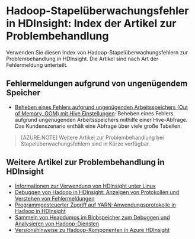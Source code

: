 <properties
	pageTitle="Hadoop-Stapelüberwachungsfehlermeldungen | Microsoft Azure"
	description="Index von Hadoop-Stapelüberwachungsfehlermeldungen in HDInsight. Informationen zur Problembehandlung finden sich in der Liste unter der jeweiligen Fehlermeldung."
	keywords="Stapelüberwachung, Fehlermeldungen"
	services="hdinsight"
	documentationCenter="NA"
	authors="cjgronlund"
	manager="paulettm"
	editor="cgronlun"/>

<tags
	ms.service="hdinsight"
	ms.devlang="NA"
	ms.topic="article"
	ms.tgt_pltfrm="NA"
	ms.workload="big-data"
	ms.date="03/21/2016"
	ms.author="rashimg;cgronlun"/>

# Hadoop-Stapelüberwachungsfehler in HDInsight: Index der Artikel zur Problembehandlung

Verwenden Sie diesen Index von Hadoop-Stapelüberwachungsfehlern zur Problembehandlung in HDInsight. Die Artikel sind nach Art der Fehlermeldung unterteilt.

## Fehlermeldungen aufgrund von ungenügendem Speicher
* [Beheben eines Fehlers aufgrund ungenügenden Arbeitsspeichers (Out of Memory, OOM) mit Hive Einstellungen](hdinsight-hadoop-hive-out-of-memory-error-oom.md): Beheben eines Fehlers aufgrund ungenügenden Arbeitsspeichers mithilfe einer Hive-Abfrage. Das Kundenszenario enthält eine Abfrage über viele große Tabellen.

> [AZURE.NOTE] Weitere Artikel zur Problembehandlung bei Stapelüberwachungsfehlern sind in Kürze verfügbar.

## Weitere Artikel zur Problembehandlung in HDInsight

* [Informationen zur Verwendung von HDInsight unter Linux](hdinsight-hadoop-linux-information.md)
* [Debuggen von Hadoop in HDInsight: Anzeigen von Protokollen und Verstehen von Fehlermeldungen](hdinsight-debug-jobs.md)
* [Programmgesteuerter Zugriff auf YARN-Anwendungsprotokolle in Hadoop in HDInsight](hdinsight-hadoop-access-yarn-app-logs.md)
* [Sammeln von Heapdumps im Blobspeicher zum Debuggen und Analysieren von Hadoop-Diensten](hdinsight-hadoop-collect-debug-heap-dumps.md)
* [Versionshinweise zu Hadoop-Komponenten in Azure HDInsight](hdinsight-release-notes.md)

<!---HONumber=AcomDC_0323_2016-->